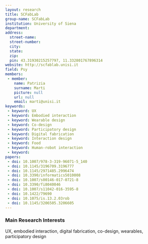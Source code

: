 ```yaml
---
layout: research
title: SCFabLab
group-name: SCFabLab
institution: University of Siena
department: 
address: 
  street-name: 
  street-number: 
  city: 
  state: 
  zip: 
  pin: 43.31930215257797, 11.332801767896314
website: http://scfablab.unisi.it
field: Psy
members: 
 - member: 
    name: Patrizia
    surname: Marti
    picture: null
    url: null
    email: marti@unisi.it
keywords: 
 - keyword: UX
 - keyword: Embodied interaction
 - keyword: Wearable design
 - keyword: Co-design
 - keyword: Participatory design
 - keyword: Digital fabrication
 - keyword: Interaction design
 - keyword: Food
 - keyword: Human-robot interaction
 - keyword: 
papers: 
 - doi: 10.1007/978-3-319-96071-5_140
 - doi: 10.1145/3196709.3196777
 - doi: 10.1145/2971485.2996474
 - doi: 10.3390/informatics5010008
 - doi: 10.1007/s00146-017-0721-8
 - doi: 10.3390/fi8040046
 - doi: 10.1007/s11042-016-3595-8
 - doi: 10.1422/79690
 - doi: 10.1075/is.13.2.03rob
 - doi: 10.1145/3206505.3206605
---
```



### Main Research Interests
UX, embodied interaction, digital fabrication, co-design, wearables, participatory design